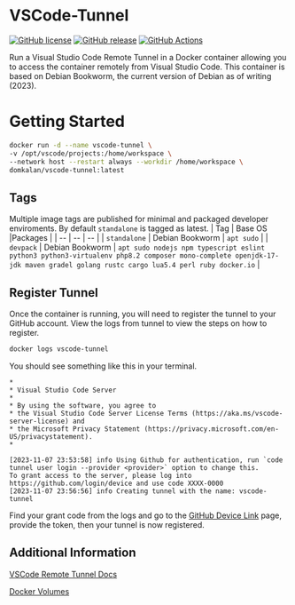 # VSCode-Tunnel

[![GitHub license](https://img.shields.io/github/license/domkalan/vscode-tunnel.svg)](https://github.com/domkalan/vscode-tunnel/blob/master/LICENSE) [![GitHub release](https://img.shields.io/github/release/domkalan/vscode-tunnel.svg)](https://GitHub.com/domkalan/vscode-tunnel/releases/) [![GitHub Actions](https://github.com/domkalan/vscode-tunnel/actions/workflows/build.yml/badge.svg)](https://github.com/domkalan/vscode-tunnel/actions/)

Run a Visual Studio Code Remote Tunnel in a Docker container allowing you to access the container remotely from Visual Studio Code. This container is based on Debian Bookworm, the current version of Debian as of writing (2023).


# Getting Started

```bash
docker run -d --name vscode-tunnel \
-v /opt/vscode/projects:/home/workspace \
--network host --restart always --workdir /home/workspace \
domkalan/vscode-tunnel:latest
```

## Tags
Multiple image tags are published for minimal and packaged developer enviroments. By default `standalone` is tagged as latest.
| Tag | Base OS |Packages |
| -- | -- | -- |
| `standalone` | Debian Bookworm | `apt sudo` |
| `devpack` | Debian Bookworm | `apt sudo nodejs npm typescript eslint python3 python3-virtualenv php8.2 composer mono-complete openjdk-17-jdk maven gradel golang rustc cargo lua5.4 perl ruby docker.io` |

## Register Tunnel

Once the container is running, you will need to register the tunnel to your GitHub account. View the logs from tunnel to view the steps on how to register.

```bash
docker logs vscode-tunnel
```

You should see something like this in your terminal.

```text
*
* Visual Studio Code Server
*
* By using the software, you agree to
* the Visual Studio Code Server License Terms (https://aka.ms/vscode-server-license) and
* the Microsoft Privacy Statement (https://privacy.microsoft.com/en-US/privacystatement).
*

[2023-11-07 23:53:58] info Using Github for authentication, run `code tunnel user login --provider <provider>` option to change this.
To grant access to the server, please log into https://github.com/login/device and use code XXXX-0000
[2023-11-07 23:56:56] info Creating tunnel with the name: vscode-tunnel

```

Find your grant code from the logs and go to the [GitHub Device Link](https://github.com/login/device) page, provide the token, then your tunnel is now registered.

## Additional Information

[VSCode Remote Tunnel Docs](https://code.visualstudio.com/docs/remote/tunnels)

[Docker Volumes](https://docs.docker.com/storage/volumes/)
